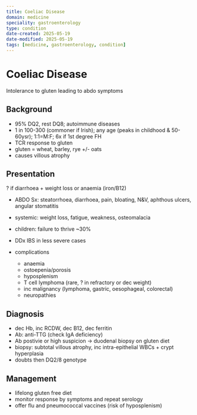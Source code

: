 ```yaml
---
title: Coeliac Disease
domain: medicine
speciality: gastroenterology
type: condition
date-created: 2025-05-19
date-modified: 2025-05-19
tags: [medicine, gastroenterology, condition]
---
```


# Coeliac Disease
Intolerance to gluten leading to abdo symptoms

## Background
- 95% DQ2, rest DQ8; autoimmune diseases
- 1 in 100-300 (commoner if Irish); any age (peaks in childhood & 50-60ysr); 1:1=M:F; 6x if 1st degree FH
- TCR response to gluten
- gluten = wheat, barley, rye +/- oats
- causes villous atrophy

## Presentation
? if diarrhoea + weight loss or anaemia (iron/B12)
- ABDO Sx: steatorrhoea, diarrhoea, pain, bloating, N&V, aphthous ulcers, angular stomatitis
- systemic: weight loss, fatigue, weakness, osteomalacia
- children: failure to thrive ~30%
- DDx IBS in less severe cases

- complications
    - anaemia
    - ostoepenia/porosis
    - hyposplenism
    - T cell lymphoma (rare, ? in refractory or dec weight)
    - inc malignancy (lymphoma, gastric, oesophageal, colorectal)
    - neuropathies

## Diagnosis
- dec Hb, inc RCDW, dec B12, dec ferritin
- Ab: anti-TTG (check IgA deficiency)
- Ab postivie or high suspicion -> duodenal biopsy on gluten diet
- biopsy: subtotal villous atrophy, inc intra-epithelial WBCs + crypt hyperplasia
- doubts then DQ2/8 genotype

## Management
- lifelong gluten free diet
- monitor response by symptoms and repeat serology
- offer flu and pneumococcal vaccines (risk of hyposplenism)
